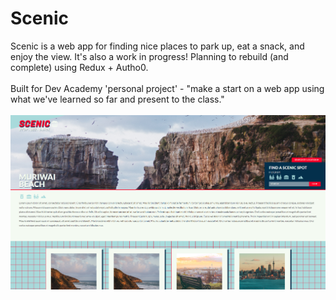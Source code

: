 # Scenic

Scenic is a web app for finding nice places to park up, eat a snack, and enjoy the view. It's also a work in progress! Planning to rebuild (and complete) using Redux + Autho0.<br /><br />
Built for Dev Academy 'personal project' - "make a start on a web app using what we've learned so far and present to the class."<br /><br />
<img src="https://github.com/slairdy/Scenic/blob/main/server/public/images/scenic1.png" /><br />
